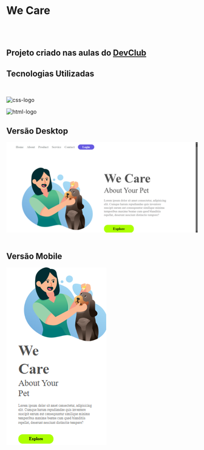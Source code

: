 <h1>We Care</h1>
<br>
<br>
<h2>Projeto criado nas aulas do <a href="https://aulas.devclub.com.br/m/home">DevClub</a></h2>

<h2>Tecnologias Utilizadas</h2>
<br>

<p><img src="https://img.shields.io/badge/CSS3-1572B6?style=for-the-badge&logo=css3&logoColor=white" alt="css-logo" /></p>
<p><img src ="https://img.shields.io/badge/HTML5-E34F26?style=for-the-badge&logo=html5&logoColor=white" alt="html-logo" /></p>
<h2>Versão Desktop</h2>
<img src="https://github.com/EdMaccy/projeto-we-care/blob/master/Projeto%203%20We%20Care/img/Desktop.png?raw=true" />
<br>
<br>
<h2>Versão Mobile</h2>
<img src="https://github.com/EdMaccy/projeto-we-care/blob/master/Projeto%203%20We%20Care/img/Mobile.png?raw=true" />
